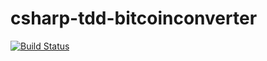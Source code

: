 # csharp-tdd-bitcoinconverter

[![Build Status](https://github.com/cloudacademy/csharp-tdd-bitcoinconverter/workflows/bitcoinconverter.build/badge.svg)](https://github.com/cloudacademy/csharp-tdd-bitcoinconverter/actions)